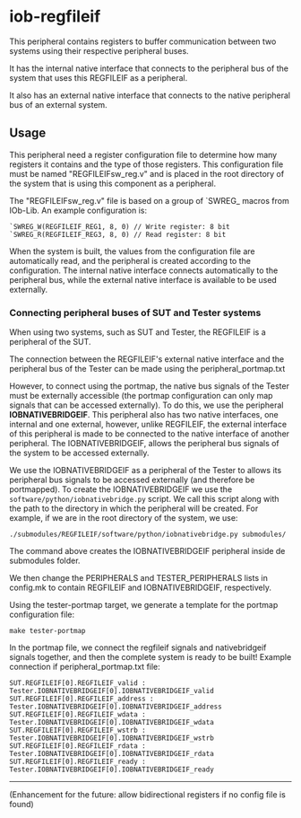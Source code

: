 # iob-regfileif

This peripheral contains registers to buffer communication between two systems using their respective peripheral buses.

It has the internal native interface that connects to the peripheral bus of the system that uses this REGFILEIF as a peripheral.

It also has an external native interface that connects to the native peripheral bus of an external system.

## Usage

This peripheral need a register configuration file to determine how many registers it contains and the type of those registers.
This configuration file must be named "REGFILEIFsw\_reg.v" and is placed in the root directory of the system that is using this component as a peripheral.

The "REGFILEIFsw\_reg.v" file is based on a group of \`SWREG_ macros from IOb-Lib. An example configuration is:
```
`SWREG_W(REGFILEIF_REG1, 8, 0) // Write register: 8 bit
`SWREG_R(REGFILEIF_REG3, 8, 0) // Read register: 8 bit
```

When the system is built, the values from the configuration file are automatically read, and the peripheral is created according to the configuration.
The internal native interface connects automatically to the peripheral bus, while the external native interface is available to be used externally.

### Connecting peripheral buses of SUT and Tester systems

When using two systems, such as SUT and Tester, the REGFILEIF is a peripheral of the SUT.

The connection between the REGFILEIF's external native interface and the peripheral bus of the Tester can be made using the peripheral\_portmap.txt

However, to connect using the portmap, the native bus signals of the Tester must be externally accessible (the portmap configuration can only map signals that can be accessed externally).
To do this, we use the peripheral **IOBNATIVEBRIDGEIF**. This peripheral also has two native interfaces, one internal and one external, however, unlike REGFILEIF, the external interface of this peripheral is made to be connected to the native interface of another peripheral. The IOBNATIVEBRIDGEIF, allows the peripheral bus signals of the system to be accessed externally.

We use the IOBNATIVEBRIDGEIF as a peripheral of the Tester to allows its peripheral bus signals to be accessed externally (and therefore be portmapped).
To create the IOBNATIVEBRIDGEIF we use the `software/python/iobnativebridge.py` script. We call this script along with the path to the directory in which the peripheral will be created.
For example, if we are in the root directory of the system, we use:
```
./submodules/REGFILEIF/software/python/iobnativebridge.py submodules/
```
The command above creates the IOBNATIVEBRIDGEIF peripheral inside de submodules folder.

We then change the PERIPHERALS and TESTER\_PERIPHERALS lists in config.mk to contain REGFILEIF and IOBNATIVEBRIDGEIF, respectively.

Using the tester-portmap target, we generate a template for the portmap configuration file:
```
make tester-portmap
```

In the portmap file, we connect the regfileif signals and nativebridgeif signals together, and then the complete system is ready to be built!
Example connection if peripheral\_portmap.txt file:
```
SUT.REGFILEIF[0].REGFILEIF_valid : Tester.IOBNATIVEBRIDGEIF[0].IOBNATIVEBRIDGEIF_valid
SUT.REGFILEIF[0].REGFILEIF_address : Tester.IOBNATIVEBRIDGEIF[0].IOBNATIVEBRIDGEIF_address
SUT.REGFILEIF[0].REGFILEIF_wdata : Tester.IOBNATIVEBRIDGEIF[0].IOBNATIVEBRIDGEIF_wdata
SUT.REGFILEIF[0].REGFILEIF_wstrb : Tester.IOBNATIVEBRIDGEIF[0].IOBNATIVEBRIDGEIF_wstrb
SUT.REGFILEIF[0].REGFILEIF_rdata : Tester.IOBNATIVEBRIDGEIF[0].IOBNATIVEBRIDGEIF_rdata
SUT.REGFILEIF[0].REGFILEIF_ready : Tester.IOBNATIVEBRIDGEIF[0].IOBNATIVEBRIDGEIF_ready
```

---

(Enhancement for the future: allow bidirectional registers if no config file is found)
